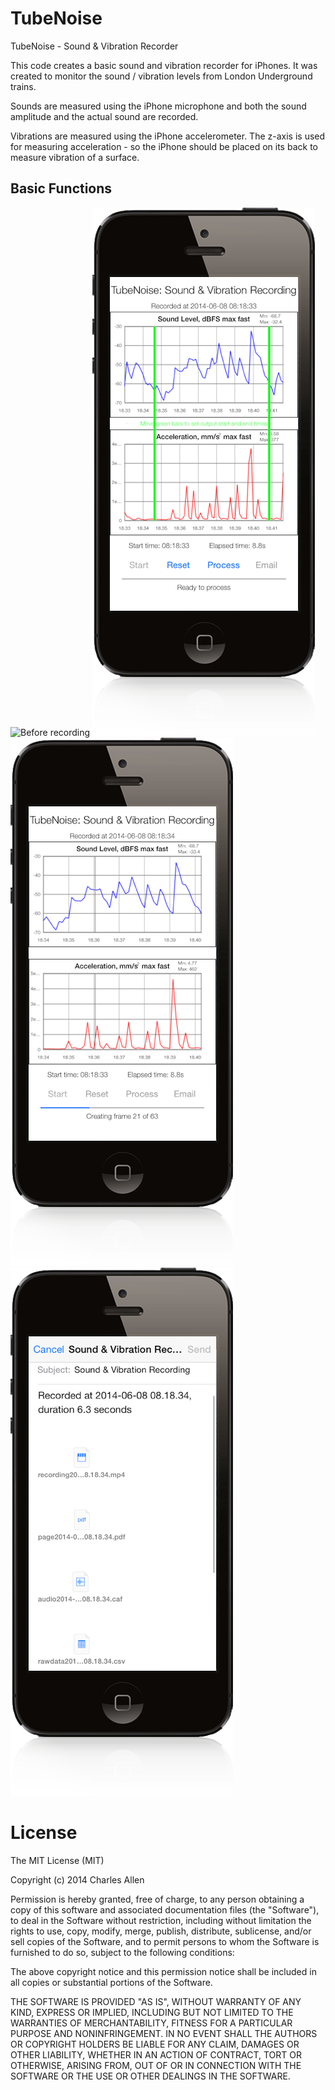 # TubeNoise


TubeNoise - Sound &amp; Vibration Recorder

This code creates a basic sound and vibration recorder for iPhones. It was created to monitor the sound / vibration levels from London Underground trains.

Sounds are measured using the iPhone microphone and both the sound amplitude and the actual sound are recorded.

Vibrations are measured using the iPhone accelerometer. The z-axis is used for measuring acceleration - so the iPhone should be placed on its back to measure vibration of a surface.

## Basic Functions

![Before recording](cja1.github.com/tubenoise/images/img1.png)
![Before recording](images/img2.png)
![Before recording](images/img3.png)
![Before recording](images/img4.png)

# License

The MIT License (MIT)

Copyright (c) 2014 Charles Allen

Permission is hereby granted, free of charge, to any person obtaining a copy
of this software and associated documentation files (the "Software"), to deal
in the Software without restriction, including without limitation the rights
to use, copy, modify, merge, publish, distribute, sublicense, and/or sell
copies of the Software, and to permit persons to whom the Software is
furnished to do so, subject to the following conditions:

The above copyright notice and this permission notice shall be included in
all copies or substantial portions of the Software.

THE SOFTWARE IS PROVIDED "AS IS", WITHOUT WARRANTY OF ANY KIND, EXPRESS OR
IMPLIED, INCLUDING BUT NOT LIMITED TO THE WARRANTIES OF MERCHANTABILITY,
FITNESS FOR A PARTICULAR PURPOSE AND NONINFRINGEMENT. IN NO EVENT SHALL THE
AUTHORS OR COPYRIGHT HOLDERS BE LIABLE FOR ANY CLAIM, DAMAGES OR OTHER
LIABILITY, WHETHER IN AN ACTION OF CONTRACT, TORT OR OTHERWISE, ARISING FROM,
OUT OF OR IN CONNECTION WITH THE SOFTWARE OR THE USE OR OTHER DEALINGS IN
THE SOFTWARE.
